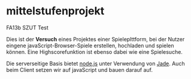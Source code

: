 # mittelstufenprojekt
FA13b SZUT Test

Dies ist der **Versuch** eines Projektes einer Spieleplttform, bei der Nutzer eingene javaScript-Browser-Spiele erstellen, hochladen und spielen können. Eine Highscorefunktion ist ebenso dabei wie eine Spielesuche. 

Die serverseitige Basis bietet [node.js](http://nodejs.org) unter Verwendung von [Jade](http://jade-lang.com). Auch beim Client setzen wir auf javaScript und bauen darauf auf.
